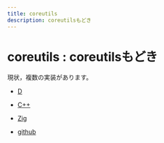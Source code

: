 ```yaml
---
title: coreutils
description: coreutilsもどき
---
```


# coreutils : coreutilsもどき

現状，複数の実装があります。

- [D](https://github.com/yamader/coreutils/tree/master/d)
- [C++](https://github.com/yamader/coreutils/tree/master/cxx)
- [Zig](https://github.com/yamader/coreutils/tree/master/zig)

- [github](https://github.com/yamader/coreutils.git)
